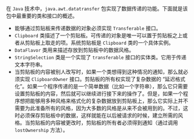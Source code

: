 在 `Java` 技术中，`java.awt.datatransfer` 包实现了数据传递的功能。下面就是该包中最重要的类和接口的概述。

+ 能够通过剪贴板来传递数据的对象必须实现 `Transferable` 接口。
+ `Clipboard` 类描述了一个剪贴板。可传递的对象是唯一可以置于剪贴板之上或者从剪贴板上取走的项。系统剪贴板是 `Clipboard` 类的一个具体实例。
+ `DataFlavor` 类用来描述存放到剪贴板中的数据风格。
+ `StringSelection` 类是一个实现了 `transferable` 接口的实体类。它用于传递文本字符串。
+ 当剪贴板的内容被别人改写时，如果一个类想得到这种情况的通知，那么就必须实现 `ClipboardOwner` 接口。剪贴板的所有权实现了复杂数据的 “延迟格式化”。如果一个程序传递的是一个简单数据（比如一个字符串），那么它只需要设置剪贴板的内容，然后就可以继续进行接下来的操作了。但是，如果一个程序想把能够用多种风格来格式化的复杂数据放到剪贴板上，那么它实际上并不需要为此准备所有的风格，因为大多数的风格是从来不会被用到的。不过，这时必须保存剪贴板中的数据，这样就能在以后被请求的时候，建立所需的风格。当剪贴板的内容被更改时，剪贴板的所有者必须得到通知（通过调用 `lostOwnership` 方法）。